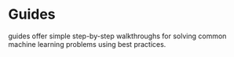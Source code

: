 # Guides

guides offer simple step-by-step walkthroughs for solving common machine learning problems using best practices.